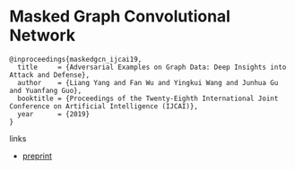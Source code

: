 # Masked Graph Convolutional Network

```
@inproceedings{maskedgcn_ijcai19,
  title     = {Adversarial Examples on Graph Data: Deep Insights into Attack and Defense},
  author    = {Liang Yang and Fan Wu and Yingkui Wang and Junhua Gu and Yuanfang Guo},
  booktitle = {Proceedings of the Twenty-Eighth International Joint Conference on Artificial Intelligence (IJCAI)},            
  year      = {2019}
}
```

links
- [preprint](https://yangliang.github.io/pdf/ijcai19_mask.pdf)
